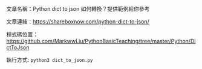 文章名稱：Python dict to json 如何轉換？提供範例給你參考

文章連結：https://shareboxnow.com/python-dict-to-json/

程式碼位置：https://github.com/MarkwwLiu/PythonBasicTeaching/tree/master/Python/DictToJson

執行方式: `python3 dict_to_json.py `

